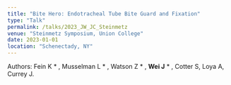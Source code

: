 ```yaml
---
title: "Bite Hero: Endotracheal Tube Bite Guard and Fixation"
type: "Talk"
permalink: /talks/2023_JW_JC_Steinmetz
venue: "Steinmetz Symposium, Union College"
date: 2023-01-01
location: "Schenectady, NY"
---
```


Authors: Fein K * , Musselman L * , Watson Z * , **Wei J** * , Cotter S, Loya A, Currey J.
